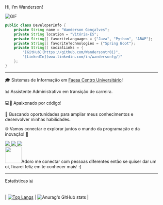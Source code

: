 <div>
    <p>
        Hi, i'm Wanderson! 
    </p>
</div>

![GIF](https://media.giphy.com/media/iIqmM5tTjmpOB9mpbn/giphy.gif)




```java
public class DeveloperInfo {
    private String name = "Wanderson Gonçalves";
    private String location = "Vitória-ES";
    private String[] favoriteLanguages = {"Java", "Python", "ABAP"};
    private String[] favoriteTechnologies = {"Spring Boot"};
    private String[] socialLinks = {
        "[GitHub](https://github.com/Wandersontr01)",
        "[LinkedIn](www.linkedin.com/in/wandersonfg/)"
    };
}
```
---
<div>
  <p>🎓 Sistemas de Informação em <a href="https://www.faesa.br/" target="_blank">Faesa Centro Universitário</a>!</p>
    <p>📊 Assistente Administrativo em transição de carreira.</p>
    <p>💻🚀 Apaixonado por código!</p>
    <p>🎯 Buscando oportunidades para ampliar meus conhecimentos e desenvolver minhas habilidades.</p>
</div>

🌐 Vamos conectar e explorar juntos o mundo da programação e da inovação! 🚀
<div>
    <a href="https://www.instagram.com/wanderson_gon/" target="_blank" rel="noopener noreferrer" onclick="window.open(this.href, '_blank'); return false;">
        <img loading="lazy" src="https://img.shields.io/badge/-Instagram-%23E4405F?style=for-the-badge&logo=instagram&logoColor=white">
    </a>    
    <a href="mailto:wanderson.f.g@hotmail.com" target="_blank" rel="noopener noreferrer" onclick="window.open(this.href, '_blank'); return false;">
        <img loading="lazy" src="https://img.shields.io/badge/EMAIL-D14836?style=for-the-badge&logo=mail.ru&logoColor=blue">
    </a>
    <a href="https://www.linkedin.com/in/wandersonfg/" target="_blank" rel="noopener noreferrer" onclick="window.open(this.href, '_blank'); return false;">
        <img loading="lazy" src="https://img.shields.io/badge/-LinkedIn-%230077B5?style=for-the-badge&logo=linkedin&logoColor=white">
    </a>   
</div>




<div>
    <a><img loading="lazy" src="https://camo.githubusercontent.com/ec0df7b334d15078e980be8f26f35f1bd6f004eaa4a121db42fed361360c1817/68747470733a2f2f6d656469612e67697068792e636f6d2f6d656469612f4c6e516a7057614f4e386e68723231764e572f67697068792e676966" width="54" height="54">Adoro me conectar com pessoas diferentes então se quiser dar um oi, ficarei feliz em te conhecer mais! :)</a>
</div>

---
<div>
    <h>Estatísticas 📊</h>
</div><br>

| [![Top Langs](https://github-readme-stats.vercel.app/api/top-langs/?username=Wandersontr01&layout=donut)](https://github.com/anuraghazra/github-readme-stats) | ![Anurag's GitHub stats](https://github-readme-stats.vercel.app/api?username=Wandersontr01&show_icons=true) |





